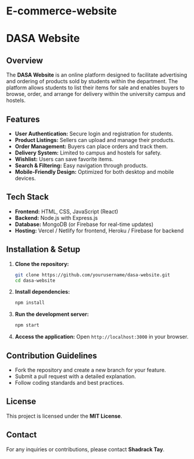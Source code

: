 # E-commerce-website
# DASA Website

## Overview
The **DASA Website** is an online platform designed to facilitate advertising and ordering of products sold by students within the department. The platform allows students to list their items for sale and enables buyers to browse, order, and arrange for delivery within the university campus and hostels.

## Features
- **User Authentication:** Secure login and registration for students.
- **Product Listings:** Sellers can upload and manage their products.
- **Order Management:** Buyers can place orders and track them.
- **Delivery System:** Limited to campus and hostels for safety.
- **Wishlist:** Users can save favorite items.
- **Search & Filtering:** Easy navigation through products.
- **Mobile-Friendly Design:** Optimized for both desktop and mobile devices.

## Tech Stack
- **Frontend:** HTML, CSS, JavaScript (React)
- **Backend:** Node.js with Express.js
- **Database:** MongoDB (or Firebase for real-time updates)
- **Hosting:** Vercel / Netlify for frontend, Heroku / Firebase for backend

## Installation & Setup
1. **Clone the repository:**
   ```sh
   git clone https://github.com/yourusername/dasa-website.git
   cd dasa-website
   ```
2. **Install dependencies:**
   ```sh
   npm install
   ```
3. **Run the development server:**
   ```sh
   npm start
   ```
4. **Access the application:**
   Open `http://localhost:3000` in your browser.

## Contribution Guidelines
- Fork the repository and create a new branch for your feature.
- Submit a pull request with a detailed explanation.
- Follow coding standards and best practices.

## License
This project is licensed under the **MIT License**.

## Contact
For any inquiries or contributions, please contact **Shadrack Tay**.

